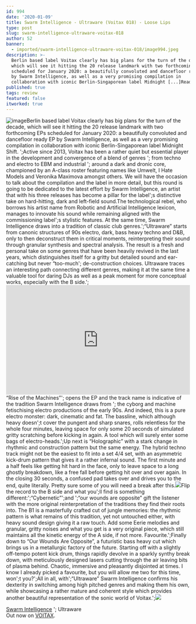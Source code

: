```yaml
---
id: 994
date: '2020-01-09'
title: Swarm Intelligence - Ultraware (Voitax 018) - Loose Lips
type: post
slug: swarm-intelligence-ultraware-voitax-018
author: 52
banner:
  - imported/swarm-intelligence-ultraware-voitax-018/image994.jpeg
description: >-
  Berlin based label Voitax clearly has big plans for the turn of the decade,
  which will see it hitting the 20 release landmark with two forthcoming EPs
  scheduled for January 2020: a beautifully convoluted and dancefloor ready EP
  by Swarm Intelligence, as well as a very promising compilation in
  collaboration with iconic Berlin-Singaporean label Midnight [...]Read More...
published: true
tags: review
featured: false
itworked: true
---
```

![image](../imported/swarm-intelligence-ultraware-voitax-018/image994.jpeg)Berlin based label Voitax clearly has big plans for the turn of the decade, which will see it hitting the 20 release landmark with two forthcoming EPs scheduled for January 2020: a beautifully convoluted and dancefloor ready EP by Swarm Intelligence, as well as a very promising compilation in collaboration with iconic Berlin-Singaporean label Midnight Shift. ';Active since 2013, Voitax has been a rather quiet but essential player in the development and convergence of a blend of genres '; from techno and electro to EBM and industrial '; around a dark and dronic core, championed by an A-class roster featuring names like Umwelt, I Hate Models and Veronika Maximova amongst others. We will have the occasion to talk about the compilation and the label in more detail, but this round is going to be dedicated to the latest effort by Swarm Intelligence, an artist that with his three releases has become a pillar for the label';s distinctive take on hard-hitting, dark and left-field sound.The technological rebel, who borrows his artist name from Robotic and Artificial Intelligence lexicon, manages to innovate his sound while remaining aligned with the commissioning label';s stylistic features. At the same time, Swarm Intelligence draws into a tradition of classic club genres.';“Ultraware” starts from canonic structures of 90s electro, dark, bass heavy techno and D&B, only to then deconstruct them in critical moments, reinterpreting their sound through granular synthesis and spectral analysis. The result is a fresh and personal take on some genres that have been heavily revived in the last years, which distinguishes itself for a gritty but detailed sound and ear-catching but never “too-much'; de-construction choices. Ultraware traces an interesting path connecting different genres, making it at the same time a valuable tool for daring DJs as well as a peak moment for more conceptual works, especially with the B side.';<iframe width='100%' height='300' scrolling='no' frameborder='no' allow='autoplay' src='https://w.soundcloud.com/player/?url=https%3A//api.soundcloud.com/playlists/925566523&color=%23ff5500&auto_play=false&hide_related=false&show_comments=true&show_user=true&show_reposts=false&show_teaser=true&visual=true'></iframe>“Rise of the Machines”'; opens the EP and the track name is indicative of the tradition Swarm Intelligence draws from '; the cyborg and machine fetischising electro productions of the early 90s. And indeed, this is a pure electro monster: dark, cinematic and fat. The bassline, which although heavy doesn';t cover the pungent and sharp snares, rolls relentless for the whole four minutes, leaving space for only some 20 seconds of simulated gritty scratching before kicking in again. A tool which will surely enter some bags of electro-heads.';Up next is “Holographic” with a stark change in rhythmic and construction pattern but the same energy. The hybrid techno track might not be the easiest to fit into a set 4/4 set, with an asymmetric kick-drum pattern that gives it a rather infernal sound. The first minute and a half feels like getting hit hard in the face, only to leave space to a long ghostly breakdown, like a free fall before getting hit over and over again. In the closing 30 seconds, a confused pad takes over and drives you to the end, quite literally. Pretty sure some of you will need a break after this.![](/wp-content/uploads/live/img/wysiwyg/5e1cb94002460.jpg)Flip the record to the B side and what you';ll find is something different:';“Cybernetic”';and ';“our wounds are opposite” gift the listener with the more original reinterpretation of the traditions they find their roots into. The B1 is a masterfully crafted cut of jungle memories: the rhythmic pattern is what remains of this tradition, yet not untouched either, with heavy sound design giving it a raw touch. Add some Eerie melodies and granular, gritty noises and what you get is a very original piece, which still maintains all the kinetic energy of the A side, if not more. Favourite.';Finally down to “Our Wounds Are Opposite”, a futuristic bass heavy cut which brings us in a metallurgic factory of the future. Starting off with a slightly off-tempo potent kick drum, things rapidly devolve in a sparkly synthy break down, with meticulously designed lasers cutting through the air leaving bits of plasma behind. Chaotic, immersive and pleasantly disjointed at times. I know I already picked a favourite, but you will allow me two for this time, won';t you?';All in all, with';“Ultraware” Swarm Intelligence confirms his dexterity in switching among high pitched genres and making them his own, while showcasing a rather mature and coherent style which provides another beautiful representation of the sonic world of Voitax.';![](/wp-content/uploads/live/img/wysiwyg/5e171a22b2a2f.jpg)

[Swarm Intelligence](https://www.residentadvisor.net/dj/swarmintelligence) '; Ultraware  
Out now on [VOITAX](http://www.voitax.com/).
